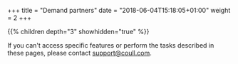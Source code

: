 +++
title = "Demand partners"
date = "2018-06-04T15:18:05+01:00"
weight = 2
+++

{{% children depth="3" showhidden="true" %}}

If you can't access specific features or perform the tasks described in these pages, please contact [support@coull.com](mailto:support@coull.com).
